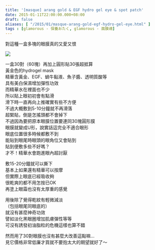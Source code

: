 ```yaml
---
title: '[masque] arang gold & EGF hydro gel eye & spot patch'
date: 2015-01-11T22:00:00.000+08:00
draft: false
aliases: [ "/2015/01/masque-arang-gold-egf-hydro-gel-eye.html" ]
tags : [glamorous - 保養おたく, glamorous - 面膜魂]
---
```


對這種一盒多塊的眼膜真的又愛又恨  

![](/images/aranghydrogel.jpg)

一盒30對（60塊）再加上圓形貼30張超抵算  
黃金色的hydrogel mask  
精華含黃金、EGF、蝸牛黏液、魚子醬、透明質酸等  
具有美白保濕增加彈性功效  
而精華水在裡面也不少  
所以貼上眼初初會有點滑  
滑下時一直再向上推確實有些不方便  
不過大概敷到5-10分鐘就不再滑落  
超緊貼，倒是怎搖頭都不會掉下  
不過因為要把原本眼膜位置要連同30塊圓形膜  
眼膜就變成U形，說實話這完全不適合眼形  
眼底位置很多時候都敷不到  
能貼到眼尾時眼頭的眼角位又會貼到  
貼到便敷多些不好嗎？  
才不！精華水會跑進眼內超討厭  
  
敷15-20分鐘就可以撕下  
基本上如果還有精華可以按摩  
但實際上眼底已經吸收夠  
很乾爽的都不用怎按已OK  
再塗上眼霜也沒有太厚重的感覺  
  
用後除了覺得乾紋有輕微減淡  
（包括眼尾同眼底的）  
就沒有甚麼神奇功效  
譬如淡化黑眼圈增加肌膚彈性等等  
可沒有誘發初油脂粒的危機這樣也算不錯  
  
然而用了30對眼膜也沒有甚麼大改善這點嘛...  
見它價格非常低廉才買就不要抱太大的期望就好了～
